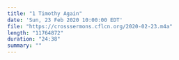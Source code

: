 ```yaml
---
title: "1 Timothy Again"
date: 'Sun, 23 Feb 2020 10:00:00 EDT'
file: "https://crosssermons.cflcn.org/2020-02-23.m4a"
length: "11764872"
duration: "24:38"
summary: ""
---
```

